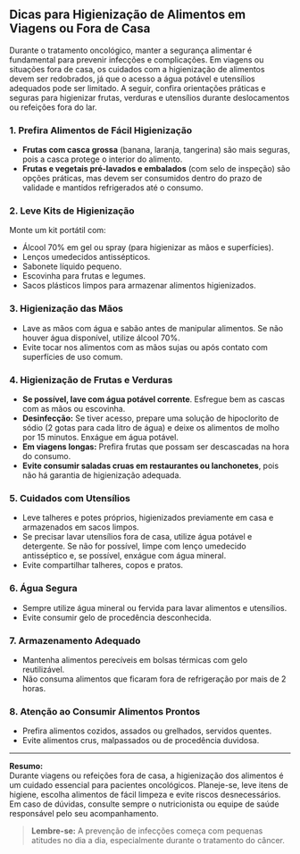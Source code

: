 
## Dicas para Higienização de Alimentos em Viagens ou Fora de Casa

Durante o tratamento oncológico, manter a segurança alimentar é fundamental para prevenir infecções e complicações. Em viagens ou situações fora de casa, os cuidados com a higienização de alimentos devem ser redobrados, já que o acesso a água potável e utensílios adequados pode ser limitado. A seguir, confira orientações práticas e seguras para higienizar frutas, verduras e utensílios durante deslocamentos ou refeições fora do lar.

### 1. **Prefira Alimentos de Fácil Higienização**

- **Frutas com casca grossa** (banana, laranja, tangerina) são mais seguras, pois a casca protege o interior do alimento.
- **Frutas e vegetais pré-lavados e embalados** (com selo de inspeção) são opções práticas, mas devem ser consumidos dentro do prazo de validade e mantidos refrigerados até o consumo.

### 2. **Leve Kits de Higienização**

Monte um kit portátil com:
- Álcool 70% em gel ou spray (para higienizar as mãos e superfícies).
- Lenços umedecidos antissépticos.
- Sabonete líquido pequeno.
- Escovinha para frutas e legumes.
- Sacos plásticos limpos para armazenar alimentos higienizados.

### 3. **Higienização das Mãos**

- Lave as mãos com água e sabão antes de manipular alimentos. Se não houver água disponível, utilize álcool 70%.
- Evite tocar nos alimentos com as mãos sujas ou após contato com superfícies de uso comum.

### 4. **Higienização de Frutas e Verduras**

- **Se possível, lave com água potável corrente**. Esfregue bem as cascas com as mãos ou escovinha.
- **Desinfecção:** Se tiver acesso, prepare uma solução de hipoclorito de sódio (2 gotas para cada litro de água) e deixe os alimentos de molho por 15 minutos. Enxágue em água potável.
- **Em viagens longas:** Prefira frutas que possam ser descascadas na hora do consumo.
- **Evite consumir saladas cruas em restaurantes ou lanchonetes**, pois não há garantia de higienização adequada.

### 5. **Cuidados com Utensílios**

- Leve talheres e potes próprios, higienizados previamente em casa e armazenados em sacos limpos.
- Se precisar lavar utensílios fora de casa, utilize água potável e detergente. Se não for possível, limpe com lenço umedecido antisséptico e, se possível, enxágue com água mineral.
- Evite compartilhar talheres, copos e pratos.

### 6. **Água Segura**

- Sempre utilize água mineral ou fervida para lavar alimentos e utensílios.
- Evite consumir gelo de procedência desconhecida.

### 7. **Armazenamento Adequado**

- Mantenha alimentos perecíveis em bolsas térmicas com gelo reutilizável.
- Não consuma alimentos que ficaram fora de refrigeração por mais de 2 horas.

### 8. **Atenção ao Consumir Alimentos Prontos**

- Prefira alimentos cozidos, assados ou grelhados, servidos quentes.
- Evite alimentos crus, malpassados ou de procedência duvidosa.

---

**Resumo:**  
Durante viagens ou refeições fora de casa, a higienização dos alimentos é um cuidado essencial para pacientes oncológicos. Planeje-se, leve itens de higiene, escolha alimentos de fácil limpeza e evite riscos desnecessários. Em caso de dúvidas, consulte sempre o nutricionista ou equipe de saúde responsável pelo seu acompanhamento.

> **Lembre-se:** A prevenção de infecções começa com pequenas atitudes no dia a dia, especialmente durante o tratamento do câncer.
```
